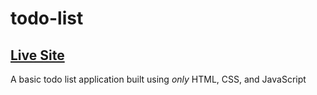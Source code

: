 # todo-list
## [Live Site](https://shepleysound.com/todo-list/)

A basic todo list application built using *only* HTML, CSS, and JavaScript
